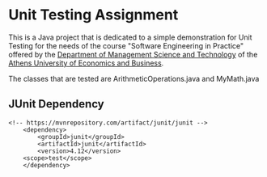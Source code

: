 # Unit Testing Assignment 

This is a Java project that is dedicated to a simple demonstration for Unit Testing for the needs of the course "Software Engineering in Practice" offered by the [Department of Management Science and Technology](https://www.aueb.gr/el/content/department-management-science-and-technology) of the [Athens University of Economics and Business](https://www.aueb.gr/).

The classes that are tested are ArithmeticOperations.java and MyMath.java

## JUnit Dependency 

```no-highlight
<!-- https://mvnrepository.com/artifact/junit/junit -->
	<dependency>
    	<groupId>junit</groupId>
    	<artifactId>junit</artifactId>
    	<version>4.12</version>
   	<scope>test</scope>
	</dependency>
```
